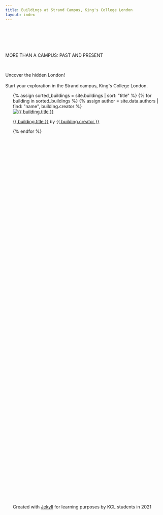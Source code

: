 ```yaml
---
title: Buildings at Strand Campus, King's College London
layout: index
---
```

 
 <br /> <br /> <br /> <br />

<!-- introduction -->
<div id= "introduction">
<p>MORE THAN A CAMPUS: PAST AND PRESENT </p><br />            
<p>Uncover the hidden London!<br><br>
Start your exploration in the Strand campus, King's College London. </p>
</div>

<!-- preview part -->
<div class="gallery_container">
<ul id = "gallery">
{% assign sorted_buildings = site.buildings | sort: "title" %}
    {% for building in sorted_buildings %}
      {% assign author = site.data.authors | find: "name", building.creator %}       
<div class = "grid_cell">
                    <a href = "{{ building.url | relative_url }}"><img src="{{ building.image-url1 }}" title="{{ building.title }}" class="gallery_thumb"></a>
                    <p class = "caption"><a href = "{{ building.url | relative_url }}">{{ building.title }}</a> by <a href = "{{ author.homepage }}">{{ building.creator }}</a></p>                    </div>
                    {% endfor %}
                    <br/>
                    </ul>
                    </div>    

<!-- footer -->       
<div class = "footer">
<ul id= "footer_text">
<br/><br/><br/><br/><br/><br/><br/><br/><br/><br/><br/><br/><br/><br/><br/><br/><br/><br/><br/><br/><br/><br/><br/><br/><br/><br/><br/><br/><br/><br/><br/><br/><br/><br/><br/><br/><br/><br/><br/><br/><br/><br/><br/><br/><br/><br/><br/><br/><br/><br/><br/><br/><br/><br/><br/><br/><br/><br/><br/><br/><br/><br/><br/><br/><br/><br/><br/>
<p>Created with <a href = "https://jekyllrb.com/">Jekyll</a> for learning purposes by KCL students in 2021</p><br/><br/>
</ul>
</div> 
                    

